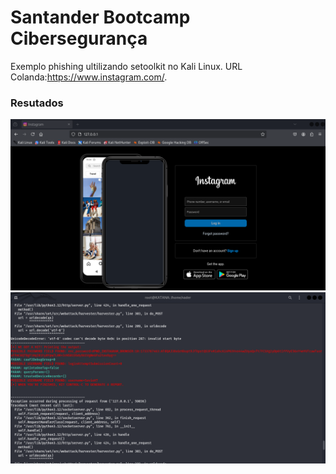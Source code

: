 # Santander Bootcamp Cibersegurança 
Exemplo phishing ultilizando setoolkit no Kali Linux.
URL Colanda:https://www.instagram.com/.

### Resutados

![Alt text](./1.png "Optional title")
![Alt text](./2.png "Optional title")

